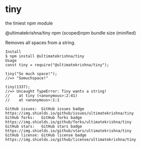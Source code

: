 # tiny
the tiniest npm module


@ultimatekrishna/tiny
npm (scoped)npm bundle size (minified)

Removes all spaces from a string.
```
Install
$ npm install @ultimatekrishna/tiny
Usage
const tiny = require("@ultimatekrishna/tiny");

tiny("So much space!");
//=> "Somuchspace!"

tiny(1337);
//=> Uncaught TypeError: Tiny wants a string!
//    at tiny (<anonymous>:2:41)
//    at <anonymous>:1:1
```
```
GitHub issues:	GitHub issues badge	https://img.shields.io/github/issues/ultimatekrishna/tiny
GitHub forks:	GitHub forks badge	https://img.shields.io/github/forks/ultimatekrishna/tiny
GitHub stars:	GitHub stars badge	https://img.shields.io/github/stars/ultimatekrishna/tiny
GitHub license:	GitHub license badge	https://img.shields.io/github/license/ultimatekrishna/tiny

```
